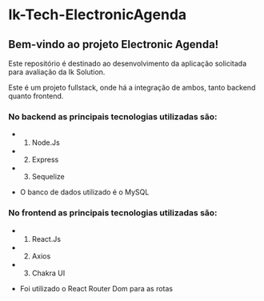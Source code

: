 # Ik-Tech-ElectronicAgenda

## Bem-vindo ao projeto Electronic Agenda!

Este repositório é destinado ao desenvolvimento da aplicação solicitada para avaliação da Ik Solution.

Este é um projeto fullstack, onde há a integração de ambos, tanto backend quanto frontend.

### No backend as principais tecnologias utilizadas são:
  - 1) Node.Js
  - 2) Express
  - 3) Sequelize

* O banco de dados utilizado é o MySQL

### No frontend as principais tecnologias utilizadas são:
  - 1) React.Js
  - 2) Axios
  - 3) Chakra UI

* Foi utilizado o React Router Dom para as rotas

